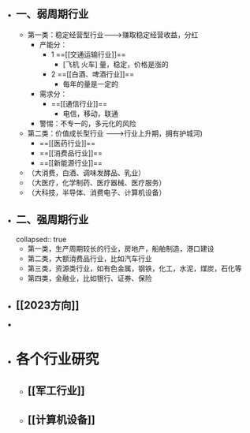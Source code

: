 - ## 一、弱周期行业
	- 第一类：稳定经营型行业--->赚取稳定经营收益，分红
		- 产能分：
			- 1 ==[[交通运输行业]]==
				- [飞机 火车]  量，稳定，价格是涨的
			- 2 ==[[白酒、啤酒行业]]==
				- 每年的量是一定的
		- 需求分：
			- ==[[通信行业]]==
				- 电信，移动，联通
		- 警惕：不专一的，多元化的风险
	- 第二类：价值成长型行业 --->行业上升期，拥有护城河)
		- ==[[医药行业]]==
		- ==[[消费品行业]]==
		- ==[[新能源行业]]==
	- （大消费，白酒、调味发酵品、乳业）
	- （大医疗，化学制药、医疗器械、医疗服务）
	- （大科技，半导体、消费电子、计算机设备）
- ## 二、强周期行业
  collapsed:: true
	- 第一类，生产周期较长的行业，房地产，船舶制造，港口建设
	- 第二类，大额消费品行业，比如汽车行业
	- 第三类，资源类行业，如有色金属，钢铁，化工，水泥，煤炭，石化等
	- 第四类，金融业，比如银行、证券、保险
- ## [[2023方向]]
-
- # 各个行业研究
	- ## [[军工行业]]
	- ## [[计算机设备]]